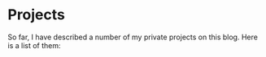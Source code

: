 # Projects

So far, I have described a number of my private projects on this blog. Here is a list of them:
